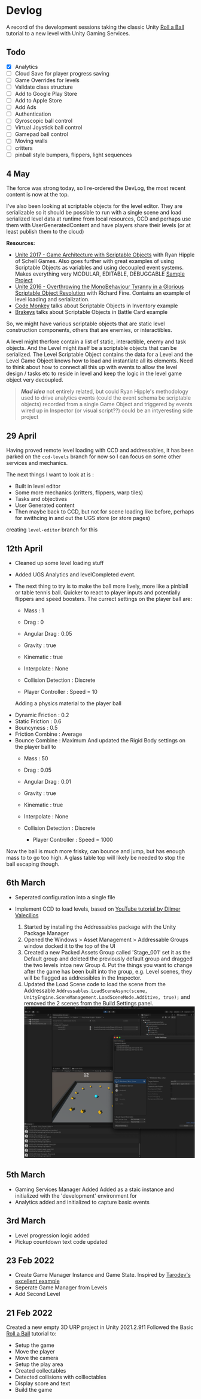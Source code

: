 # Devlog #

A record of the development sessions taking the classic Unity [Roll a Ball](https://learn.unity.com/project/roll-a-ball) tutorial to a new level with Unity Gaming Services. 

## Todo
- [x] Analytics
- [ ] Cloud Save for player progress saving
- [ ] Game Overrides for levels
- [ ] Validate class structure
- [ ] Add to Google Play Store
- [ ] Add to Apple Store
- [ ] Add Ads
- [ ] Authentication
- [ ] Gyroscopic ball control
- [ ] Virtual Joystick ball control
- [ ] Gamepad ball control
- [ ] Moving walls
- [ ] critters
- [ ] pinball style bumpers, flippers, light sequences

## 4 May
The force was strong today, so I re-ordered the DevLog, the most recent content is now at the top.

I've also been looking at scriptable objects for the level editor. They are serializable so it should be possible to run with a single scene and load serialized level data at runtime from local resources, CCD and perhaps use them with UserGeneratedContent and have players share their levels (or at least publish them to the cloud)

**Resources:**  
* [Unite 2017 - Game Architecture with Scriptable Objects](https://www.youtube.com/watch?v=raQ3iHhE_Kk) with Ryan Hipple of Schell Games. Also goes further with great examples of using Scriptable Objects as variables and using decoupled event systems. Makes everything very MODULAR, EDITABLE, DEBUGGABLE [Sample Project](https://github.com/roboryantron/Unite2017)
* [Unite 2016 - Overthrowing the MonoBehaviour Tyranny in a Glorious Scriptable Object Revolution](https://www.youtube.com/watch?v=6vmRwLYWNRo) with Richard Fine. Contains an example of level loading and serialization.
* [Code Monkey](https://www.youtube.com/watch?v=7jxS8HIny3Q) talks about Scriptable Objects in Inventory example
* [Brakeys](https://www.youtube.com/watch?v=aPXvoWVabPY) talks about Scriptable Objects in Battle Card example

So, we might have various scriptable objects that are static level construction components, others that are enemies, or interactibles.

A level might therfore contain a list of static, interactible, enemy and task objects. And the Level might itself be a scriptable objects that can be serialized. The Level Scriptable Object contains the data for a Level and the Level Game Object knows how to load and instantiate all its elements. Need to think about how to connect all this up with events to allow the level design / tasks etc to reside in level and keep the logic in the level game object very decoupled. 

> ***Mad idea*** not entirely related, but could Ryan Hipple's methodology used to drive analytics events (could the event schema be scriptable objects) recorded from a single Game Object and triggered by events wired up in Inspector (or visual script??) could be an intyeresting side project 


## 29 April
Having proved remote level loading with CCD and addressables, it has been parked on the ``ccd-levels`` branch for now so I can focus on some other services and mechanics. 

The next things I want to look at is :
- Built in level editor
- Some more mechanics (critters, flippers, warp tiles)
- Tasks and objectives
- User Generated content
- Then maybe back to CCD, but not for scene loading like before, perhaps for swithcing in and out the UGS store (or store pages) 

creating ```level-editor``` branch for this
## 12th April 
* Cleaned up some level loading stuff
* Added UGS Analytics and levelCompleted event.
* The next thing to try is to make the ball more lively, more like a pinblall or table tennis ball. Quicker to react to player inputs and potentially flippers and speed boosters. 
The currect settings on the player ball are:
  - Mass : 1 
  - Drag : 0 
  - Angular Drag : 0.05
  - Gravity : true
  - Kinematic : true
  - Interpolate : None
  - Collision Detection : Discrete

  - Player Controller : Speed = 10

  Adding a physics material to the player ball 
- Dynamic Friction : 0.2
- Static Friction : 0.6
- Bouncyness : 0.5
- Friction Combine : Average
- Bounce Combine : Maximum
And updated the Rigid Body settings on the player ball to 
  - Mass : 50 
  - Drag : 0.05 
  - Angular Drag : 0.01
  - Gravity : true
  - Kinematic : true
  - Interpolate : None
  - Collision Detection : Discrete

    - Player Controller : Speed = 1000

Now the ball is much more frisky, can bounce and jump, but has enough mass to to go too high. A glass table top will likely be needed to stop the ball escaping though.
## 6th March
* Seperated configuration into a single file 
* Implement CCD to load levels, based on [YouTube tutorial by Dilmer Valecillos](https://www.youtube.com/watch?v=BXdwcSLWXK4)

    1. Started by installing the Addressables package with the Unity Package Manager
    2. Opened the Windows > Asset Management > Addressable Groups window docked it to the top of the UI
    3. Created a new Packed Assets Group called 'Stage_001' set it as the Default group and deleted the previously default group
    and dragged the two levels intoa new Group 4. Put the things you want to change after the game has been built into the group, e.g. Level scenes, they will be flagged as addressibles in the Inspector.
    4. Updated the Load Scene code to load the scene from the Addressable  ```Addressables.LoadSceneAsync(scene, UnityEngine.SceneManagement.LoadSceneMode.Additive, true);``` and removed the 2 scenes from the Build Settings panel.
    ![Addressable Levels](/Docs/Images/addressable_levels.png)
## 5th March
* Gaming Services Manager Added
Added as a staic instance and initialized with the 'development' environment for 
* Analytics added and initialized to capture basic events
## 3rd March
* Level progression logic added
* Pickup countdown text code updated
## 23 Feb 2022
* Create Game Manager Instance and Game State. 
Inspired by [Tarodev's excellent example](https://www.youtube.com/watch?v=4I0vonyqMi8)
* Seperate Game Manager from Levels
* Add Second Level
## 21 Feb 2022
Created a new empty 3D URP project in Unity 2021.2.9f1
Followed the Basic [Roll a Ball](https://learn.unity.com/project/roll-a-ball) tutorial to:
* Setup the game
* Move the player
* Move the camera
* Setup the play area
* Created collectables
* Detected collisions with colllectables
* Display score and text
* Build the game

















